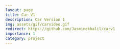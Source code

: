 ```yaml
---
layout: page
title: Car V1
description: Car Version 1 
img: assets/gif/carvideo.gif
redirect: https://github.com/Jasminekhalil/carv1
importance: 1
category: project
---
```

